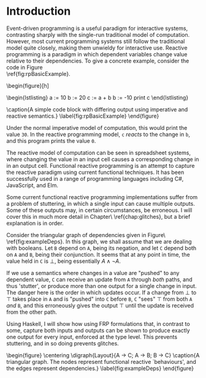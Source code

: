 Introduction
============

Event-driven programming is a useful paradigm for interactive
systems, contrasting sharply with the single-run traditional model
of computation.  However, most current programming systems still
follow the traditional model quite closely, making them unwieldy
for interactive use. Reactive programming is a paradigm in which
dependent variables change value relative to their dependencies.
To give a concrete example, consider the code in Figure\
\ref{fig:rpBasicExample}.

\begin{figure}[h]

\begin{lstlisting}
a := 10
b := 20
c := a + b
b := -10
print c
\end{lstlisting}

\caption{A simple code block with differing output using imperative and reactive
semantics.}
\label{fig:rpBasicExample}
\end{figure}

Under the normal imperative model of computation, this would print the value
`30`. In the reactive programming model, `c` *reacts* to the change in `b`, and
this program prints the value `0`.

The reactive model of computation can be seen in spreadsheet systems,
where changing the value in an input cell causes a corresponding
change in in an output cell. Functional reactive programming is an
attempt to capture the reactive paradigm using current functional
techniques. It has been successfully used in a range of programming
languages including C#, JavaScript, and Elm.

Some current functional reactive programming implementations suffer from a
problem of stuttering, in which a single input can cause multiple outputs. Some
of these outputs may, in certain circumstances, be erroneous. I
will cover this in much more detail in Chapter\ \ref{chap:glitches}, but a brief
explanation is in order.

Consider the triangular graph of dependencies given in
Figure\ \ref{fig:exampleDeps}. In this graph, we shall assume that
we are dealing with booleans. Let `B` depend on `A`, being its
negation, and let `C` depend both on `A` and `B`, being their
conjunction. It seems that at any point in time, the value held in
`C` is $\bot$, being essentially $A \land \lnot A$.

If we use a semantics where changes in a value are "pushed" to any
dependent value, `C` can receive an update from `A` through *both* paths,
and thus 'stutter', or produce more than one output for a single change in
input. The danger here is the order in which updates occur. If a change
from $\bot$ to $\top$ takes place in `A` and is "pushed" into `C` before
`B`, `C` "sees" $\top$ from both `A` *and* `B`, and this erroneously gives
the output $\top$ until the update is received from the other path.

Using Haskell, I will show how using FRP formulations that, in
contrast to some, capture both inputs and outputs can be shown to
produce exactly one output for every input, enforced at the type
level. This prevents stuttering, and in so doing prevents glitches.

\begin{figure}
\centering
\digraph{Layout}{A -> C; A -> B; B -> C}
\caption{A triangular graph. The nodes represent functional reactive
`behaviours', and the edges represent dependencies.}
\label{fig:exampleDeps}
\end{figure}

